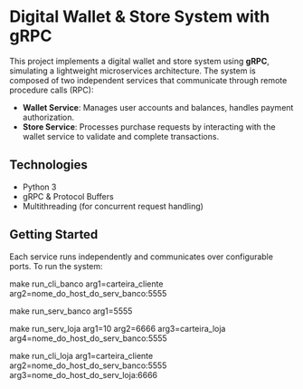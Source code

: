 # Digital Wallet & Store System with gRPC

This project implements a digital wallet and store system using **gRPC**, simulating a lightweight microservices architecture. The system is composed of two independent services that communicate through remote procedure calls (RPC):

- **Wallet Service**: Manages user accounts and balances, handles payment authorization.
- **Store Service**: Processes purchase requests by interacting with the wallet service to validate and complete transactions.

## Technologies

- Python 3
- gRPC & Protocol Buffers
- Multithreading (for concurrent request handling)

## Getting Started

Each service runs independently and communicates over configurable ports. To run the system:

make run_cli_banco arg1=carteira_cliente arg2=nome_do_host_do_serv_banco:5555

make run_serv_banco arg1=5555

make run_serv_loja arg1=10 arg2=6666 arg3=carteira_loja arg4=nome_do_host_do_serv_banco:5555

make run_cli_loja arg1=carteira_cliente arg2=nome_do_host_do_serv_banco:5555 arg3=nome_do_host_do_serv_loja:6666

